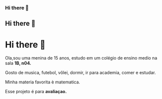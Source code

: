  ### Hi there 👋
  ## Hi there 👋
   # Hi there 👋

<p>Ola,sou uma menina de 15 anos, estudo em um colégio de ensino medio na sala <strong>1B, n04.</strong></p> <p>Gosto de musica, futebol, vôlei, dormir, ir para academia, comer e estudar.</p>
<p>Minha materia favorita è matematica.</p>  
<p>Esse projeto é para <strong> avaliaçao.</strong></p>
